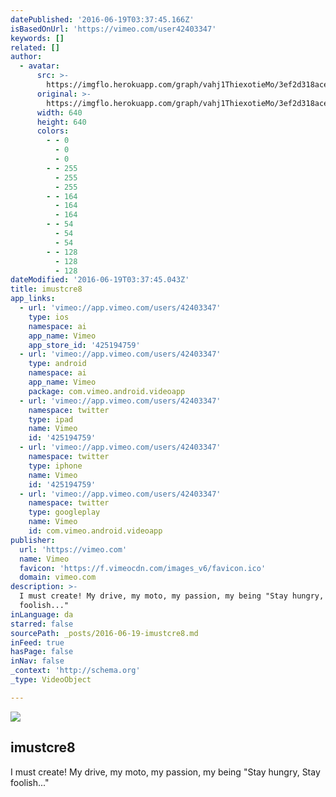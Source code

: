 ```yaml
---
datePublished: '2016-06-19T03:37:45.166Z'
isBasedOnUrl: 'https://vimeo.com/user42403347'
keywords: []
related: []
author:
  - avatar:
      src: >-
        https://imgflo.herokuapp.com/graph/vahj1ThiexotieMo/3ef2d318ace3532a5eb01cf242ed1827/noop.jpg?input=https%3A%2F%2Fi.vimeocdn.com%2Fportrait%2F12846395_640x640.jpg
      original: >-
        https://imgflo.herokuapp.com/graph/vahj1ThiexotieMo/3ef2d318ace3532a5eb01cf242ed1827/noop.jpg?input=https%3A%2F%2Fi.vimeocdn.com%2Fportrait%2F12846395_640x640.jpg
      width: 640
      height: 640
      colors:
        - - 0
          - 0
          - 0
        - - 255
          - 255
          - 255
        - - 164
          - 164
          - 164
        - - 54
          - 54
          - 54
        - - 128
          - 128
          - 128
dateModified: '2016-06-19T03:37:45.043Z'
title: imustcre8
app_links:
  - url: 'vimeo://app.vimeo.com/users/42403347'
    type: ios
    namespace: ai
    app_name: Vimeo
    app_store_id: '425194759'
  - url: 'vimeo://app.vimeo.com/users/42403347'
    type: android
    namespace: ai
    app_name: Vimeo
    package: com.vimeo.android.videoapp
  - url: 'vimeo://app.vimeo.com/users/42403347'
    namespace: twitter
    type: ipad
    name: Vimeo
    id: '425194759'
  - url: 'vimeo://app.vimeo.com/users/42403347'
    namespace: twitter
    type: iphone
    name: Vimeo
    id: '425194759'
  - url: 'vimeo://app.vimeo.com/users/42403347'
    namespace: twitter
    type: googleplay
    name: Vimeo
    id: com.vimeo.android.videoapp
publisher:
  url: 'https://vimeo.com'
  name: Vimeo
  favicon: 'https://f.vimeocdn.com/images_v6/favicon.ico'
  domain: vimeo.com
description: >-
  I must create! My drive, my moto, my passion, my being "Stay hungry, Stay
  foolish..." 
inLanguage: da
starred: false
sourcePath: _posts/2016-06-19-imustcre8.md
inFeed: true
hasPage: false
inNav: false
_context: 'http://schema.org'
_type: VideoObject

---
```

<article style=""><img src="https://imgflo.herokuapp.com/graph/vahj1ThiexotieMo/3ef2d318ace3532a5eb01cf242ed1827/noop.jpg?input=https%3A%2F%2Fi.vimeocdn.com%2Fportrait%2F12846395_640x640.jpg" /><h1>imustcre8</h1><p>I must create! My drive, my moto, my passion, my being "Stay hungry, Stay foolish..." </p></article>